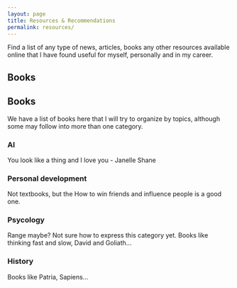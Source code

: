 ```yaml
---
layout: page
title: Resources & Recommendations
permalink: resources/
---
```


<div class="message">
  Find a list of any type of news, articles, books any other resources available online that I have found useful for myself, personally and in my career.
</div>

## Books
<div class="message">
    <h2> Books </h2>
</div>

We have a list of books here that I will try to organize by topics, although some may follow into more than one category.

### AI 

You look like a thing and I love you - Janelle Shane

### Personal development

Not textbooks, but the How to win friends and influence people is a good one.

### Psycology

Range maybe? Not sure how to express this category yet. Books like thinking fast and slow, David and Goliath...

### History

Books like Patria, Sapiens...
